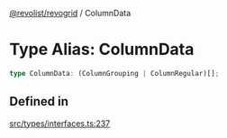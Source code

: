 [@revolist/revogrid](README.md) / ColumnData

# Type Alias: ColumnData

```ts
type ColumnData: (ColumnGrouping | ColumnRegular)[];
```

## Defined in

[src/types/interfaces.ts:237](https://github.com/revolist/revogrid/blob/32c6316d328fcc561520e19c2a4b987d1e8a85d2/src/types/interfaces.ts#L237)
